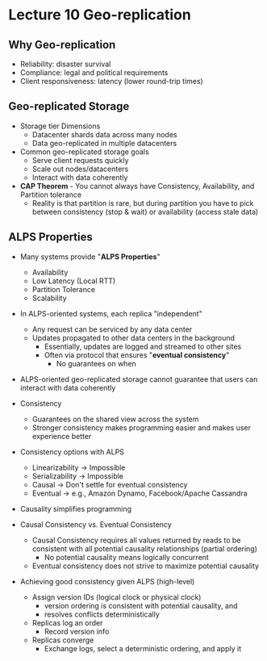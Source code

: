 # Lecture 10 Geo-replication

## Why Geo-replication

* Reliability: disaster survival
* Compliance: legal and political requirements
* Client responsiveness: latency (lower round-trip times)

## Geo-replicated Storage

* Storage tier Dimensions
  * Datacenter shards data across many nodes
  * Data geo-replicated in multiple datacenters
* Common geo-replicated storage goals
  * Serve client requests quickly
  * Scale out nodes/datacenters
  * Interact with data coherently
* **CAP Theorem** - You cannot always have Consistency, Availability, and Partition tolerance
  * Reality is that partition is rare, but during partition you have to pick between consistency (stop & wait) or availability (access stale data)

## ALPS Properties

* Many systems provide "**ALPS Properties**"
  * Availability
  * Low Latency (Local RTT)
  * Partition Tolerance
  * Scalability
* In ALPS-oriented systems, each replica "independent"
  * Any request can be serviced by any data center
  * Updates propagated to other data centers in the background
    * Essentially, updates are logged and streamed to other sites
    * Often via protocol that ensures "**eventual consistency**"
      * No guarantees on when
* ALPS-oriented geo-replicated storage cannot guarantee that users can interact with data coherently
* Consistency
  * Guarantees on the shared view across the system
  * Stronger consistency makes programming easier and makes user experience better

* Consistency options with ALPS
  * Linearizability -> Impossible
  * Serializability -> Impossible
  * Causal -> Don't settle for eventual consistency
  * Eventual -> e.g., Amazon Dynamo, Facebook/Apache Cassandra
* Causality simplifies programming
* Causal Consistency vs. Eventual Consistency
  * Causal Consistency requires all values returned by reads to be consistent with all potential causality relationships (partial ordering)
    * No potential causality means logically concurrent
  * Eventual consistency does not strive to maximize potential causality
* Achieving good consistency given ALPS (high-level)
  * Assign version IDs (logical clock or physical clock)
    * version ordering is consistent with potential causality, and
    * resolves conflicts deterministically
  * Replicas log an order
    * Record version info
  * Replicas converge
    * Exchange logs, select a deterministic ordering, and apply it